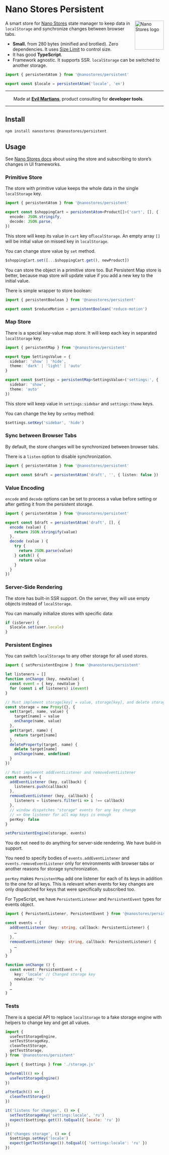 # Nano Stores Persistent

<img align="right" width="92" height="92" title="Nano Stores logo"
     src="https://nanostores.github.io/nanostores/logo.svg">

A smart store for [Nano Stores] state manager to keep data in `localStorage`
and synchronize changes between browser tabs.

* **Small.** from 280 bytes (minified and brotlied).
  Zero dependencies. It uses [Size Limit] to control size.
* It has good **TypeScript**.
* Framework agnostic. It supports SSR.
  `localStorage` can be switched to another storage.

```ts
import { persistentAtom } from '@nanostores/persistent'

export const $locale = persistentAtom('locale', 'en')
```

[Nano Stores]: https://github.com/nanostores/nanostores
[Size Limit]: https://github.com/ai/size-limit

---

<img src="https://cdn.evilmartians.com/badges/logo-no-label.svg" alt="" width="22" height="16" />  Made at <b><a href="https://evilmartians.com/devtools?utm_source=nanostores-persistent&utm_campaign=devtools-button&utm_medium=github">Evil Martians</a></b>, product consulting for <b>developer tools</b>.

---


## Install

```sh
npm install nanostores @nanostores/persistent
```


## Usage

See [Nano Stores docs](https://github.com/nanostores/nanostores#guide)
about using the store and subscribing to store’s changes in UI frameworks.


### Primitive Store

The store with primitive value keeps the whole data in the single `localStorage`
key.

```ts
import { persistentAtom } from '@nanostores/persistent'

export const $shoppingCart = persistentAtom<Product[]>('cart', [], {
  encode: JSON.stringify,
  decode: JSON.parse,
})
```

This store will keep its value in `cart` key of`localStorage`.
An empty array `[]` will be initial value on missed key in `localStorage`.

You can change store value by `set` method.

```ts
$shoppingCart.set([...$shoppingCart.get(), newProduct])
```

You can store the object in a primitive store too. But Persistent Map store
is better, because map store will update value if you add a new key to
the initial value.

There is simple wrapper to store boolean:

```ts
import { persistentBoolean } from '@nanostores/persistent'

export const $reduceMotion = persistentBoolean('reduce-motion')
```


### Map Store

There is a special key-value map store. It will keep each key
in separated `localStorage` key.

```ts
import { persistentMap } from '@nanostores/persistent'

export type SettingsValue = {
  sidebar: 'show' | 'hide',
  theme: 'dark' | 'light' | 'auto'
}

export const $settings = persistentMap<SettingsValue>('settings:', {
  sidebar: 'show',
  theme: 'auto'
})
```

This store will keep value in `settings:sidebar` and `settings:theme` keys.

You can change the key by `setKey` method:

```ts
$settings.setKey('sidebar', 'hide')
```


### Sync between Browser Tabs

By default, the store changes will be synchronized between browser tabs.

There is a `listen` option to disable synchronization.

```ts
import { persistentAtom } from '@nanostores/persistent'

export const $draft = persistentAtom('draft', '', { listen: false })
```


### Value Encoding

`encode` and `decode` options can be set to process a value before setting
or after getting it from the persistent storage.

```ts
import { persistentAtom } from '@nanostores/persistent'

export const $draft = persistentAtom('draft', [], {
  encode (value) {
    return JSON.stringify(value)
  },
  decode (value ) {
    try {
      return JSON.parse(value)
    } catch() {
      return value
    }
  }
})
```

### Server-Side Rendering

The store has built-in SSR support. On the server, they will use
empty objects instead of `localStorage`.

You can manually initialize stores with specific data:

```js
if (isServer) {
  $locale.set(user.locale)
}
```


### Persistent Engines

You can switch `localStorage` to any other storage for all used stores.

```ts
import { setPersistentEngine } from '@nanostores/persistent'

let listeners = []
function onChange (key, newValue) {
  const event = { key, newValue }
  for (const i of listeners) i(event)
}

// Must implement storage[key] = value, storage[key], and delete storage[key]
const storage = new Proxy({}, {
  set(target, name, value) {
    target[name] = value
    onChange(name, value)
  },
  get(target, name) {
    return target[name]
  },
  deleteProperty(target, name) {
    delete target[name]
    onChange(name, undefined)
  }
})

// Must implement addEventListener and removeEventListener
const events = {
  addEventListener (key, callback) {
    listeners.push(callback)
  },
  removeEventListener (key, callback) {
    listeners = listeners.filter(i => i !== callback)
  },
  // window dispatches "storage" events for any key change
  // => One listener for all map keys is enough
  perKey: false
}

setPersistentEngine(storage, events)
```

You do not need to do anything for server-side rendering. We have build-in
support.

You need to specify bodies of `events.addEventListener`
and `events.removeEventListener` only for environments with browser tabs
or another reasons for storage synchronization.

`perKey` makes `PersistentMap` add one listener for each of its keys
in addition to the one for all keys. This is relevant when events for key
changes are only dispatched for keys that were specifically subscribed too.

For TypeScript, we have `PersistentListener` and `PersistentEvent` types
for events object.

```ts
import { PersistentListener, PersistentEvent } from '@nanostores/persistent'

const events = {
  addEventListener (key: string, callback: PersistentListener) {
    …
  },
  removeEventListener (key: string, callback: PersistentListener) {
    …
  }
}

function onChange () {
  const event: PersistentEvent = {
    key: 'locale' // Changed storage key
    newValue: 'ru'
  }
  …
}
```


### Tests

There is a special API to replace `localStorage` to a fake storage engine
with helpers to change key and get all values.

```js
import {
  useTestStorageEngine,
  setTestStorageKey,
  cleanTestStorage,
  getTestStorage,
} from '@nanostores/persistent'

import { $settings } from './storage.js'

beforeAll(() => {
  useTestStorageEngine()
})

afterEach(() => {
  cleanTestStorage()
})

it('listens for changes', () => {
  setTestStorageKey('settings:locale', 'ru')
  expect($settings.get()).toEqual({ locale: 'ru' })
})

it('changes storage', () => {
  $settings.setKey('locale')
  expect(getTestStorage()).toEqual({ 'settings:locale': 'ru' })
})
```
